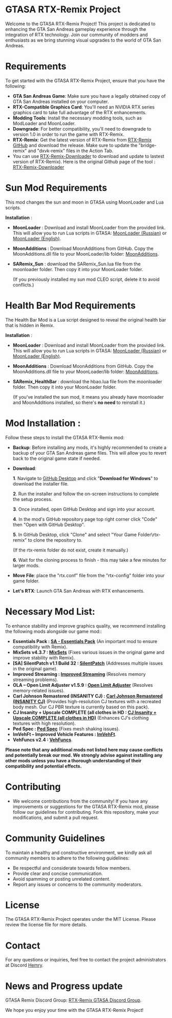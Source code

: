 # GTASA RTX-Remix Project
Welcome to the GTASA RTX-Remix Project! This project is dedicated to enhancing the GTA San Andreas gameplay experience through the integration of RTX technology. Join our community of modders and enthusiasts as we bring stunning visual upgrades to the world of GTA San Andreas.

# Requirements
To get started with the GTASA RTX-Remix Project, ensure that you have the following:

- **GTA San Andreas Game**: Make sure you have a legally obtained copy of GTA San Andreas installed on your computer.
- **RTX-Compatible Graphics Card**: You'll need an NVIDIA RTX series graphics card to take full advantage of the RTX enhancements.
- **Modding Tools**: Install the necessary modding tools, such as ModLoader and MoonLoader.
- **Downgrade**: For better compatibility, you'll need to downgrade to version 1.0 in order to run the game with RTX-Remix.
- **RTX-Remix**: Get the latest version of RTX-Remix from [RTX-Remix GitHub](https://github.com/NVIDIAGameWorks/rtx-remix) and download the release. Make sure to update the "bridge-remix" and "dxvk-remix" files in the Action Tab.
- You can use [RTX-Remix-Downloader](https://github.com/Kowlin/RTX-Remix-Downloader/releases/latest/download/RTX.Remix.Downloader.exe) to download and update to lastest version of RTX-Remix). Here is the original Github page of the tool : [RTX-Remix-Downloader](https://github.com/Kowlin/RTX-Remix-Downloader)

# Sun Mod Requirements
This mod changes the sun and moon in GTASA using MoonLoader and Lua scripts.

**Installation** :
- **MoonLoader** : Download and install MoonLoader from the provided link. This will allow you to run Lua scripts in GTASA: [MoonLoader (Russian)](https://www.blast.hk/threads/13305/) or [MoonLoader (English)](https://gtaforums.com/topic/890987-moonloader/).
- **MoonAdditions** : Download MoonAdditions from GitHub. Copy the MoonAdditions.dll file to your MoonLoader/lib folder: [MoonAdditions](https://github.com/THE-FYP/MoonAdditions).
- **SARemix_Sun** : download the SARemix_Sun.lua file from the moonloader folder. Then copy it into your MoonLoader folder.

  (If you previously installed my sun mod CLEO script, delete it to avoid conflicts.)

# Health Bar Mod Requirements
The Health Bar Mod is a Lua script designed to reveal the original health bar that is hidden in Remix.

**Installation** :
- **MoonLoader** : Download and install MoonLoader from the provided link. This will allow you to run Lua scripts in GTASA: [MoonLoader (Russian)](https://www.blast.hk/threads/13305/) or [MoonLoader (English)](https://gtaforums.com/topic/890987-moonloader/).
- **MoonAdditions** : Download MoonAdditions from GitHub. Copy the MoonAdditions.dll file to your MoonLoader/lib folder: [MoonAdditions](https://github.com/THE-FYP/MoonAdditions).
- **SARemix_HealthBar** : download the hbao.lua file from the moonloader folder. Then copy it into your MoonLoader folder.

  (If you've installed the sun mod, it means you already have moonloader and MoonAdditions installed, so there's **no need** to reinstall it.)


# Mod Installation :
Follow these steps to install the GTASA RTX-Remix mod:
- **Backup**: Before installing any mods, it's highly recommended to create a backup of your GTA San Andreas game files. This will allow you to revert back to the original game state if needed.
- **Download**:

    **1**. Navigate to [GitHub Desktop](https://desktop.github.com/) and click "**Download for Windows**" to download the installer file.

    **2**. Run the installer and follow the on-screen instructions to complete the setup process.

    **3**. Once installed, open GitHub Desktop and sign into your account.

    **4**. In the mod's GitHub repository page top right corner click "Code" then "Open with GitHub Desktop".

    **5**. In GitHub Desktop, click "Clone" and select "Your Game Folder\rtx-remix" to clone the repository to.

    (If the rtx-remix folder do not exist, create it manually.)

    **6**. Wait for the cloning process to finish - this may take a few minutes for larger mods.
- **Move File**: place the "rtx.conf" file from the "rtx-config" folder into your game folder.
- **Let's RTX**: Launch GTA San Andreas with RTX enhancements.

# Necessary Mod List: 
To enhance stability and improve graphics quality, we recommend installing the following mods alongside our game mod::
- **Essentials Pack : [SA - Essentials Pack](https://www.mixmods.com.br/2019/06/sa-essentials-pack/)** (An important mod to ensure compatibility with Remix).
- **MixSets v4.3.7 : [MixSets](https://mixmods.adorofilmes.net/2015/12/mod-mix-sets.html)** (Fixes various issues in the original game and improve stability with Remix).
- **[SA] SilentPatch v1.1 Build 32 : [SilentPatch](https://www.mixmods.com.br/2019/12/sa-silentpatch/)** (Addresses multiple issues in the original game).
- **Improved Streaming : [Improved Streaming](https://www.mixmods.com.br/2022/04/improved-streaming/)** (Resolves memory streaming problems).
- **OLA – Open Limit Adjuster v1.5.9 : [Open Limit Adjuster](https://www.mixmods.com.br/2022/10/open-limit-adjuster/)** (Resolves memory-related issues).
- **Carl Johnson Remastered (INSANITY CJ) : [Carl Johnson Remastered (INSANITY CJ)](https://www.mixmods.com.br/2018/06/carl-johnson-remastered-insanity-cj/)** (Provides high-resolution CJ textures with a recreated body mesh. Our CJ PBR texture is currently based on this pack).
- **CJ Insanity + Upscale COMPLETE (all clothes in HD : [CJ Insanity + Upscale COMPLETE (all clothes in HD)](https://www.mixmods.com.br/2021/06/cj-insanity-upscale-complete-todas-as-roupas-em-hd/)** (Enhances CJ's clothing textures with high resolution).
- **Ped Spec : [Ped Spec](https://www.mixmods.com.br/2015/02/ped-spec-iluminacao-specular-nas-pessoas-como-no-mobile/)**  (Fixes mesh shaking issues).
- **ImVehFt – Improved Vehicle Features : [ImVehFt](https://www.mixmods.com.br/2020/01/imvehft-improved-vehicle-features/)**.
- **VehFuncs v2.4 : [VehFuncs](https://www.mixmods.com.br/2023/01/sa-vehfuncs/)**.

**Please note that any additional mods not listed here may cause conflicts and potentially break our mod. We strongly advise against installing any other mods unless you have a thorough understanding of their compatibility and potential effects.**

# Contributing
- We welcome contributions from the community! If you have any improvements or suggestions for the GTASA RTX-Remix mod, please follow our guidelines for contributing. Fork this repository, make your modifications, and submit a pull request.

# Community Guidelines
To maintain a healthy and constructive environment, we kindly ask all community members to adhere to the following guidelines:

- Be respectful and considerate towards fellow members.
- Provide clear and concise communication.
- Avoid spamming or posting unrelated content.
- Report any issues or concerns to the community moderators.

# License
The GTASA RTX-Remix Project operates under the MIT License. Please review the license file for more details.

# Contact
For any questions or inquiries, feel free to contact the project administrators at Discord [Hemry](https://discordapp.com/users/hemry).

# News and Progress update
GTASA Remix Discord Group: [RTX-Remix GTASA Discord Group](https://discord.com/channels/1028444667789967381/1097105394821759006).

We hope you enjoy your time with the GTASA RTX-Remix Project!
